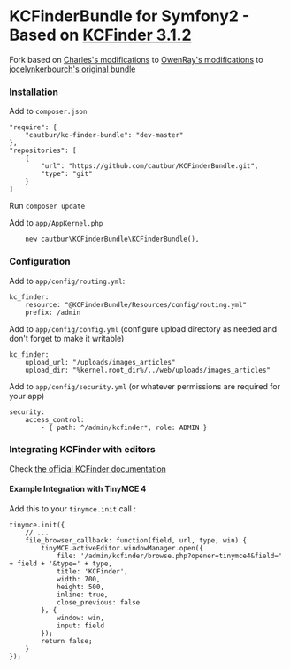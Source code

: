 # KCFinderBundle for Symfony2 - Based on [KCFinder 3.1.2](http://kcfinder.sunhater.com)

Fork based on [Charles's modifications](https://github.com/charlesparvin/KCFinderBundle) to [OwenRay's modifications](https://github.com/OwenRay/KCFinderBundle) to [jocelynkerbourch's original bundle]( https://github.com/jocelynkerbourch/KCFinderBundle)

### Installation
Add to `composer.json`
```
"require": {
    "cautbur/kc-finder-bundle": "dev-master"
},
"repositories": [
    {
        "url": "https://github.com/cautbur/KCFinderBundle.git",
        "type": "git"
    }
]
```

Run `composer update`

Add to `app/AppKernel.php`
```
    new cautbur\KCFinderBundle\KCFinderBundle(),
```

### Configuration
Add to `app/config/routing.yml`:
```
kc_finder: 
    resource: "@KCFinderBundle/Resources/config/routing.yml" 
    prefix: /admin
```

Add to `app/config/config.yml` (configure upload directory as needed and don't forget to make it writable)
```
kc_finder:
    upload_url: "/uploads/images_articles"
    upload_dir: "%kernel.root_dir%/../web/uploads/images_articles"
```

Add to `app/config/security.yml` (or whatever permissions are required for your app)
```
security:
    access_control:
        - { path: ^/admin/kcfinder*, role: ADMIN }
```

### Integrating KCFinder with editors

Check [the official KCFinder documentation](http://kcfinder.sunhater.com/integrate)

#### Example Integration with TinyMCE 4

Add this to your `tinymce.init` call :
```
tinymce.init({
    // ...
    file_browser_callback: function(field, url, type, win) {
        tinyMCE.activeEditor.windowManager.open({
            file: '/admin/kcfinder/browse.php?opener=tinymce4&field=' + field + '&type=' + type,
            title: 'KCFinder',
            width: 700,
            height: 500,
            inline: true,
            close_previous: false
        }, {
            window: win,
            input: field
        });
        return false;
    }
});
```
